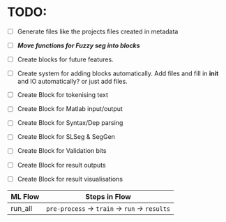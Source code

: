 # TODO:

- [ ] Generate files like the projects files created in metadata 
- [ ] ***Move functions for Fuzzy seg into blocks***
- [ ] Create blocks for future features.
- [ ] Create system for adding blocks automatically. Add files and fill in __init__ and IO automatically? or just add files.

- [ ] Create Block for tokenising text
- [ ] Create Block for Matlab input/output
- [ ] Create Block for Syntax/Dep parsing
- [ ] Create Block for SLSeg & SegGen
- [ ] Create Block for Validation bits
- [ ] Create Block for result outputs
- [ ] Create Block for result visualisations

| ML Flow | Steps in Flow                                              |
| ------- | ---------------------------------------------------------- |
| run_all | `pre-process` &rarr; `train` &rarr; `run` &rarr; `results` |






